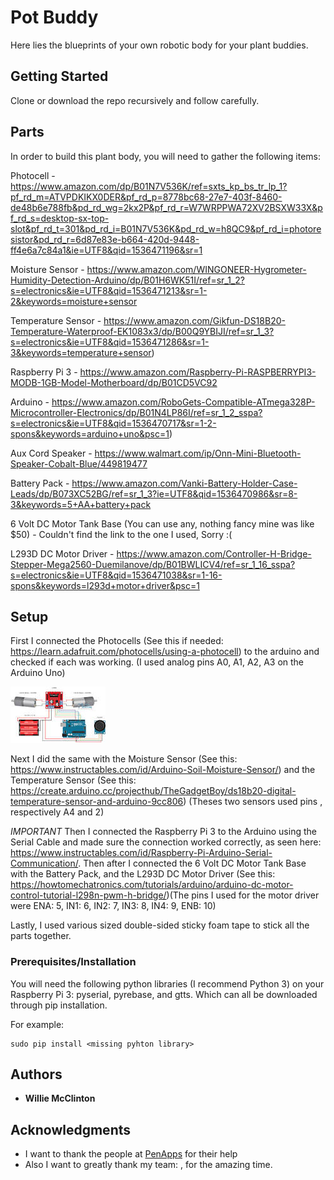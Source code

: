 # Pot Buddy

Here lies the blueprints of your own robotic body for your plant buddies.

## Getting Started

Clone or download the repo recursively and follow carefully.

## Parts

In order to build this plant body, you will need to gather the following items:

Photocell - https://www.amazon.com/dp/B01N7V536K/ref=sxts_kp_bs_tr_lp_1?pf_rd_m=ATVPDKIKX0DER&pf_rd_p=8778bc68-27e7-403f-8460-de48b6e788fb&pd_rd_wg=2kx2P&pf_rd_r=W7WRPPWA72XV2BSXW33X&pf_rd_s=desktop-sx-top-slot&pf_rd_t=301&pd_rd_i=B01N7V536K&pd_rd_w=h8QC9&pf_rd_i=photoresistor&pd_rd_r=6d87e83e-b664-420d-9448-ff4e6a7c84a1&ie=UTF8&qid=1536471196&sr=1

Moisture Sensor - https://www.amazon.com/WINGONEER-Hygrometer-Humidity-Detection-Arduino/dp/B01H6WK51I/ref=sr_1_2?s=electronics&ie=UTF8&qid=1536471213&sr=1-2&keywords=moisture+sensor

Temperature Sensor - https://www.amazon.com/Gikfun-DS18B20-Temperature-Waterproof-EK1083x3/dp/B00Q9YBIJI/ref=sr_1_3?s=electronics&ie=UTF8&qid=1536471286&sr=1-3&keywords=temperature+sensor)

Raspberry Pi 3 - https://www.amazon.com/Raspberry-Pi-RASPBERRYPI3-MODB-1GB-Model-Motherboard/dp/B01CD5VC92

Arduino - https://www.amazon.com/RoboGets-Compatible-ATmega328P-Microcontroller-Electronics/dp/B01N4LP86I/ref=sr_1_2_sspa?s=electronics&ie=UTF8&qid=1536470717&sr=1-2-spons&keywords=arduino+uno&psc=1)

Aux Cord Speaker - https://www.walmart.com/ip/Onn-Mini-Bluetooth-Speaker-Cobalt-Blue/449819477

Battery Pack - https://www.amazon.com/Vanki-Battery-Holder-Case-Leads/dp/B073XC52BG/ref=sr_1_3?ie=UTF8&qid=1536470986&sr=8-3&keywords=5+AA+battery+pack

6 Volt DC Motor Tank Base (You can use any, nothing fancy mine was like $50) - Couldn't find the link to the one I used, Sorry :(

L293D DC Motor Driver - https://www.amazon.com/Controller-H-Bridge-Stepper-Mega2560-Duemilanove/dp/B01BWLICV4/ref=sr_1_16_sspa?s=electronics&ie=UTF8&qid=1536471038&sr=1-16-spons&keywords=l293d+motor+driver&psc=1

## Setup

First I connected the Photocells (See this if needed: https://learn.adafruit.com/photocells/using-a-photocell) to the arduino and checked if each was working. (I used analog pins A0, A1, A2, A3 on the Arduino Uno)

![alt text](download.jpeg)

Next I did the same with the Moisture Sensor (See this: https://www.instructables.com/id/Arduino-Soil-Moisture-Sensor/) and the Temperature Sensor (See this: https://create.arduino.cc/projecthub/TheGadgetBoy/ds18b20-digital-temperature-sensor-and-arduino-9cc806) (Theses two sensors used pins , respectively A4 and 2)

*IMPORTANT* Then I connected the Raspberry Pi 3 to the Arduino using the Serial Cable and made sure the connection worked correctly, as seen here: https://www.instructables.com/id/Raspberry-Pi-Arduino-Serial-Communication/. Then after I connected the 6 Volt DC Motor Tank Base with the Battery Pack, and the L293D DC Motor Driver (See this: https://howtomechatronics.com/tutorials/arduino/arduino-dc-motor-control-tutorial-l298n-pwm-h-bridge/)(The pins I used for the motor driver were ENA: 5, IN1: 6, IN2: 7, IN3: 8, IN4: 9, ENB: 10)

Lastly, I used various sized double-sided sticky foam tape to stick all the parts together.

### Prerequisites/Installation

You will need the following python libraries (I recommend Python 3) on your Raspberry Pi 3: pyserial, pyrebase, and gtts. Which can all be downloaded through pip installation. 

For example:

```
sudo pip install <missing pyhton library>
```

## Authors

* **Willie McClinton**


## Acknowledgments

* I want to thank the people at [PenApps](http://pennapps.com/) for their help
* Also I want to greatly thank my team: , for the amazing time.
